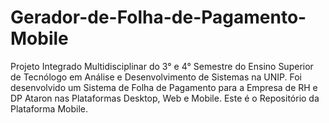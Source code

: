 # Gerador-de-Folha-de-Pagamento-Mobile

Projeto Integrado Multidisciplinar do 3° e 4° Semestre do Ensino Superior de Tecnólogo em Análise e Desenvolvimento de Sistemas na UNIP. Foi desenvolvido um Sistema de Folha de Pagamento para a Empresa de RH e DP Ataron nas Plataformas Desktop, Web e Mobile. Este é o Repositório da Plataforma Mobile.
